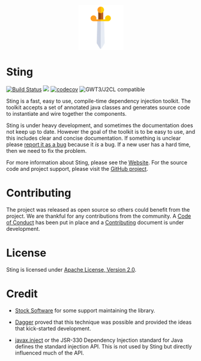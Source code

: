 <p align="center"><img src="/assets/icons/logo.png" alt="Sting" width="120"></p>

# Sting

[![Build Status](https://secure.travis-ci.org/sting-ioc/sting.svg?branch=master)](http://travis-ci.org/sting-ioc/sting)
[<img src="https://img.shields.io/maven-central/v/org.realityforge.sting/sting-core.svg?label=latest%20release"/>](http://search.maven.org/#search%7Cga%7C1%7Cg%3A%22org.realityforge.sting%22)
[![codecov](https://codecov.io/gh/sting-ioc/sting/branch/master/graph/badge.svg)](https://codecov.io/gh/sting-ioc/sting)
![GWT3/J2CL compatible](https://img.shields.io/badge/GWT3/J2CL-compatible-brightgreen.svg)

Sting is a fast, easy to use, compile-time dependency injection toolkit. The toolkit accepts a set of annotated
java classes and generates source code to instantiate and wire together the components.

Sting is under heavy development, and sometimes the documentation does not keep up to date. However the goal of
the toolkit is to be easy to use, and this includes clear and concise documentation. If something is unclear
please [report it as a bug](https://github.com/sting-ioc/sting/issues) because it *is* a bug. If a new user
has a hard time, then we need to fix the problem.

For more information about Sting, please see the [Website](https://sting-ioc.github.io/). For the source code
and project support, please visit the [GitHub project](https://github.com/sting-ioc/sting).

# Contributing

The project was released as open source so others could benefit from the project. We are thankful for any
contributions from the community. A [Code of Conduct](CODE_OF_CONDUCT.md) has been put in place and
a [Contributing](CONTRIBUTING.md) document is under development.

# License

Sting is licensed under [Apache License, Version 2.0](LICENSE).

# Credit

* [Stock Software](http://www.stocksoftware.com.au/) for some support maintaining the library.

* [Dagger](https://github.com/google/dagger) proved that this technique was possible and provided the ideas
  that kick-started development.

* [javax.inject](https://github.com/javax-inject/javax-inject) or the JSR-330 Dependency Injection standard for
  Java defines the standard injection API. This is not used by Sting but directly influenced much of the API.
